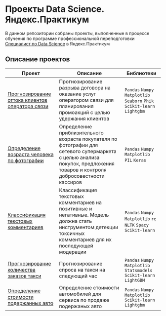 # Проекты Data Science. Яндекс.Практикум

В данном репозитории собраны проекты, выполненные в процессе обучения по программе профессиональной переподготовки [Специалист по Data Science](https://practicum.yandex.ru/data-scientist/) в Яндекс.Практикум

## Описание проектов
Проект  | Описание  | Библиотеки
------  | --------  | ----------
[Прогнозирование оттока клиентов оператора связи](https://github.com/Rubidubidu/Practicum.DS.projects/tree/main/%D0%9F%D1%80%D0%BE%D0%B3%D0%BD%D0%BE%D0%B7%D0%B8%D1%80%D0%BE%D0%B2%D0%B0%D0%BD%D0%B8%D0%B5%20%D0%BE%D1%82%D1%82%D0%BE%D0%BA%D0%B0%20%D0%BA%D0%BB%D0%B8%D0%B5%D0%BD%D1%82%D0%BE%D0%B2%20%D0%BE%D0%BF%D0%B5%D1%80%D0%B0%D1%82%D0%BE%D1%80%D0%B0%20%D1%81%D0%B2%D1%8F%D0%B7%D0%B8)  | Прогнозирование разрыва договора на оказание услуг оператором связи для планирования промоакций с целью удержания клиентов  | `Pandas` `Numpy` `Matplotlib` `Seaborn` `Phik` `Scikit-learn` `Lightgbm`
[Определение возраста человека по фотографии](https://github.com/Rubidubidu/Practicum.DS.projects/tree/main/%D0%9E%D0%BF%D1%80%D0%B5%D0%B4%D0%B5%D0%BB%D0%B5%D0%BD%D0%B8%D0%B5%20%D0%B2%D0%BE%D0%B7%D1%80%D0%B0%D1%81%D1%82%D0%B0%20%D1%87%D0%B5%D0%BB%D0%BE%D0%B2%D0%B5%D0%BA%D0%B0%20%D0%BF%D0%BE%20%D1%84%D0%BE%D1%82%D0%BE%D0%B3%D1%80%D0%B0%D1%84%D0%B8%D0%B8)  | Определение приблизительного возраста покупателя по фотографии для сетевого супермаркета с целью анализа покупок, предложения товаров и контроля добросовестности кассиров  | `Pandas` `Numpy` `Matplotlib` `PIL` `Keras`
[Классификация текстовых комментариев](https://github.com/Rubidubidu/Practicum.DS.projects/tree/main/%D0%9A%D0%BB%D0%B0%D1%81%D1%81%D0%B8%D1%84%D0%B8%D0%BA%D0%B0%D1%86%D0%B8%D1%8F%20%D1%82%D0%B5%D0%BA%D1%81%D1%82%D0%BE%D0%B2%D1%8B%D1%85%20%D0%BA%D0%BE%D0%BC%D0%BC%D0%B5%D0%BD%D1%82%D0%B0%D1%80%D0%B8%D0%B5%D0%B2)  | Классификация текстовых комментариев на позитивные и негативные. Модель должна стать инструментом детекции токсичных комментариев для их последующей модерации  | `Pandas` `Numpy` `Matplotlib` `re` `NLTK` `Spacy` `Scikit-learn`
[Прогнозирование количества заказов такси](https://github.com/Rubidubidu/Practicum.DS.projects/tree/main/%D0%9F%D1%80%D0%BE%D0%B3%D0%BD%D0%BE%D0%B7%D0%B8%D1%80%D0%BE%D0%B2%D0%B0%D0%BD%D0%B8%D0%B5%20%D0%BA%D0%BE%D0%BB%D0%B8%D1%87%D0%B5%D1%81%D1%82%D0%B2%D0%B0%20%D0%B7%D0%B0%D0%BA%D0%B0%D0%B7%D0%BE%D0%B2%20%D1%82%D0%B0%D0%BA%D1%81%D0%B8)  | Прогнозирование спроса на такси на следующий час  | `Pandas` `Numpy` `Matplotlib` `Statsmodels` `Scikit-learn` `LightGBM`
[Определение стоимости подержанных авто](https://github.com/Rubidubidu/Practicum.DS.projects/blob/main/%D0%9E%D0%BF%D1%80%D0%B5%D0%B4%D0%B5%D0%BB%D0%B5%D0%BD%D0%B8%D0%B5%20%D1%81%D1%82%D0%BE%D0%B8%D0%BC%D0%BE%D1%81%D1%82%D0%B8%20%D0%BF%D0%BE%D0%B4%D0%B4%D0%B5%D1%80%D0%B6%D0%B0%D0%BD%D0%BD%D1%8B%D1%85%20%D0%B0%D0%B2%D1%82%D0%BE/README.md)  | Определение стоимости автомобилей для сервиса по продаже подержаных авто  | `Pandas` `Numpy` `Matplotlib` `Scikit-learn` `Lightgbm`
